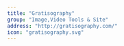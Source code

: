 ```yaml
---
title: "Gratisography"
group: "Image,Video Tools & Site"
address: "http://gratisography.com/"
icon: "gratisography.svg"
---
```

